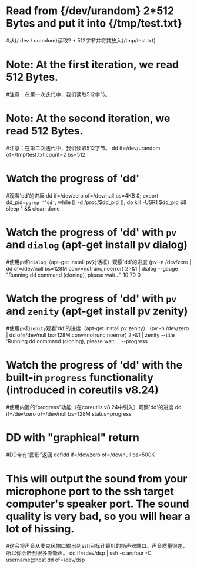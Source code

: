 # Read from {/dev/urandom} 2*512 Bytes and put it into {/tmp/test.txt}
#从{/ dev / urandom}读取2 * 512字节并将其放入{/tmp/test.txt}
# Note: At the first iteration, we read 512 Bytes.
#注意：在第一次迭代中，我们读取512字节。
# Note: At the second iteration, we read 512 Bytes.
#注意：在第二次迭代中，我们读取512字节。
dd if=/dev/urandom of=/tmp/test.txt count=2 bs=512

# Watch the progress of 'dd'
#观看'dd'的进展
dd if=/dev/zero of=/dev/null bs=4KB &; export dd_pid=`pgrep '^dd'`; while [[ -d /proc/$dd_pid ]]; do kill -USR1 $dd_pid && sleep 1 && clear; done

# Watch the progress of 'dd' with `pv` and `dialog` (apt-get install pv dialog)
#使用`pv`和`dialog`（apt-get install pv对话框）观察'dd'的进度
(pv -n /dev/zero | dd of=/dev/null bs=128M conv=notrunc,noerror) 2>&1 | dialog --gauge "Running dd command (cloning), please wait..." 10 70 0

# Watch the progress of 'dd' with `pv` and `zenity` (apt-get install pv zenity)
#使用`pv`和`zenity`观看'dd'的进度（apt-get install pv zenity）
(pv -n /dev/zero | dd of=/dev/null bs=128M conv=notrunc,noerror) 2>&1 | zenity --title 'Running dd command (cloning), please wait...' --progress

# Watch the progress of 'dd' with the built-in `progress` functionality (introduced in coreutils v8.24)
#使用内置的“progress”功能（在coreutils v8.24中引入）观察'dd'的进度
dd if=/dev/zero of=/dev/null bs=128M status=progress

# DD with "graphical" return
#DD带有“图形”返回
dcfldd if=/dev/zero of=/dev/null bs=500K

# This will output the sound from your microphone port to the ssh target computer's speaker port. The sound quality is very bad, so you will hear a lot of hissing.
#这会将声音从麦克风端口输出到ssh目标计算机的扬声器端口。声音质量很差，所以你会听到很多嘶嘶声。
dd if=/dev/dsp | ssh -c arcfour -C username@host dd of=/dev/dsp
